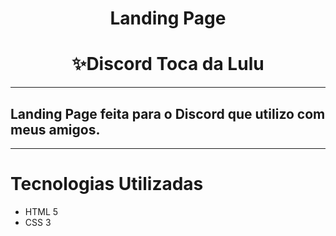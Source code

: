 <h1 align="center">Landing Page</h1>
<h1 align="center">✨Discord Toca da Lulu</h1>

---
<h2>Landing Page feita para o Discord que utilizo com meus amigos.</h2>

---

# Tecnologias Utilizadas
- HTML 5
- CSS 3

